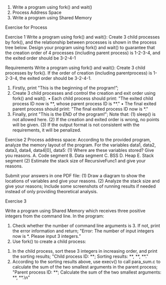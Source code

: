 1. Write a program using fork() and wait()
2. Process Address Space
3. Write a program using Shared Memory


Exercise for Process

Exercise 1
Write a program using fork() and wait(): Create 3 child processes by fork(), and the relationship between processes is shown in the process tree below. Design your program using fork() and wait() to guarantee that the creation order of 4 processes (including parent process) is 1-2-3-4, and the exited order should be 3-2-4-1

Requirements
Write a program using fork() and wait(): Create 3 child processes by fork(). If the order of creation (including parentprocess) is 1-2-3-4, the exited order should be 3-2-4-1.

1. Firstly, print "This is the beginning of the program!”;
2. Create 3 child processes and control the creation and exit order using fork() and
wait().
	• Each child process should print: "The exited child process ID now is **, whose parent process ID is **."
	• The final exited parent process should print: "The final exited process ID now is *."
3. Finally, print "This is the END of the program!";
Note that:
(1) sleep() is not allowed here.
(2) If the creation and exited order is wrong, no points will be given.
(3) If the output format is not consistent with the requirements, it will be penalized.

Exercise 2
Process address space: According to the provided program, analyze the memory layout of the program.
For the variables data1, data2, data3, data4, data4[0], data5:
(1) Where are these variables stored? Give you reasons.
A. Code segment
B. Data segment
C. BSS
D. Heap
E. Stack segment
(2) Estimate the stack size of RecursiveFunc1 and give your reasons.

Submit your answers in one PDF file:
(1) Draw a diagram to show the locations of variables and give your reasons.
(2) Analyze the stack size and give your reasons; Include some screenshots of running results if needed instead of only providing theoretical analysis.

Exercise 3

Write a program using Shared Memory which receives three positive integers from the command line. In the program:
1. Check whether the number of command line arguments is 3. If not, print the error information and return;
"Error: The number of input integers now is *. Please input 3 integers.”
2. Use fork() to create a child process:
1) In the child process, sort these 3 integers in increasing order, and print the sorting results; "Child process ID: **; Sorting results: **, **, **."
2) According to the sorting results above, use execv() to call para_sum.c to calculate the sum of the two smallest arguments in the parent process; "Parent process ID: **; Calculate the sum of the two smallest arguments: **, **.\n"

